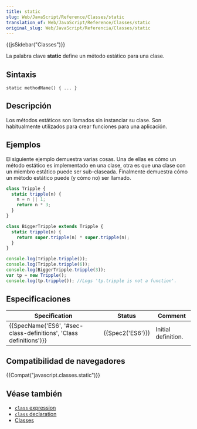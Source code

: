 ```yaml
---
title: static
slug: Web/JavaScript/Reference/Classes/static
translation_of: Web/JavaScript/Reference/Classes/static
original_slug: Web/JavaScript/Referencia/Classes/static
---
```


{{jsSidebar("Classes")}}

La palabra clave **static** define un método estático para una clase.

## Sintaxis

```
static methodName() { ... }
```

## Descripción

Los métodos estáticos son llamados sin instanciar su clase. Son habitualmente utilizados para crear funciones para una aplicación.

## Ejemplos

El siguiente ejemplo demuestra varias cosas. Una de ellas es cómo un método estático es implementado en una clase, otra es que una clase con un miembro estático puede ser sub-claseada. Finalmente demuestra cómo un método estático puede (y cómo no) ser llamado.

```js
class Tripple {
  static tripple(n) {
    n = n || 1;
    return n * 3;
  }
}

class BiggerTripple extends Tripple {
  static tripple(n) {
    return super.tripple(n) * super.tripple(n);
  }
}

console.log(Tripple.tripple());
console.log(Tripple.tripple(6));
console.log(BiggerTripple.tripple(3));
var tp = new Tripple();
console.log(tp.tripple()); //Logs 'tp.tripple is not a function'.
```

## Especificaciones

| Specification                                                                            | Status               | Comment             |
| ---------------------------------------------------------------------------------------- | -------------------- | ------------------- |
| {{SpecName('ES6', '#sec-class-definitions', 'Class definitions')}} | {{Spec2('ES6')}} | Initial definition. |

## Compatibilidad de navegadores

{{Compat("javascript.classes.static")}}

## Véase también

- [`class` expression](/es/docs/Web/JavaScript/Reference/Operators/class)
- [`class` declaration](/es/docs/Web/JavaScript/Reference/Statements/class)
- [Classes](/es/docs/Web/JavaScript/Reference/Classes)
